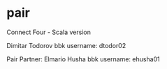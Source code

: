 # pair
Connect Four - Scala version

Dimitar Todorov
bbk username: dtodor02

Pair Partner: Elmario Husha
bbk username: ehusha01
